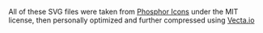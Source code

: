 All of these SVG files were taken from [Phosphor Icons](https://phosphoricons.com/) under the MIT license, then personally optimized and further compressed using [Vecta.io](https://vecta.io/nano)